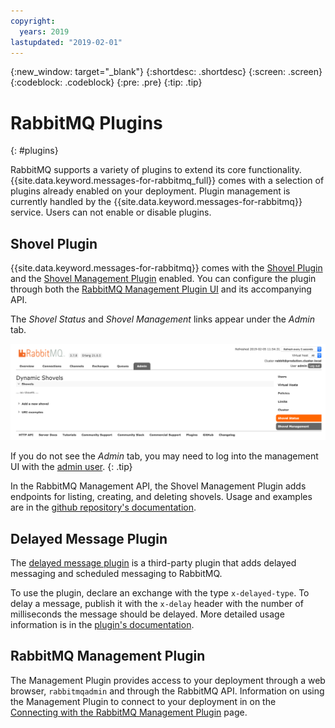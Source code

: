 ```yaml
---
copyright:
  years: 2019
lastupdated: "2019-02-01"
---
```


{:new_window: target="_blank"}
{:shortdesc: .shortdesc}
{:screen: .screen}
{:codeblock: .codeblock}
{:pre: .pre}
{:tip: .tip}


# RabbitMQ Plugins
{: #plugins}

RabbitMQ supports a variety of plugins to extend its core functionality. {{site.data.keyword.messages-for-rabbitmq_full}} comes with a selection of plugins already enabled on your deployment. Plugin management is currently handled by the {{site.data.keyword.messages-for-rabbitmq}} service. Users can not enable or disable plugins.

## Shovel Plugin

{{site.data.keyword.messages-for-rabbitmq}} comes with the [Shovel Plugin](https://www.rabbitmq.com/shovel.html) and the [Shovel Management Plugin](https://github.com/rabbitmq/rabbitmq-shovel-management) enabled. You can configure the plugin through both the [RabbitMQ Management Plugin UI](./connecting-cli-client.html) and its accompanying API.

The _Shovel Status_ and _Shovel Management_ links appear under the _Admin_ tab.

![Admin tab with the Shovel Plugin](images/plugins-shovel-ui.png)

If you do not see the _Admin_ tab, you may need to log into the management UI with the [admin user](./howto-admin-password.html). 
{: .tip}

In the RabbitMQ Management API, the Shovel Management Plugin adds endpoints for listing, creating, and deleting shovels. Usage and examples are in the [github repository's documentation](https://github.com/rabbitmq/rabbitmq-shovel-management#usage).

## Delayed Message Plugin

The [delayed message plugin](https://github.com/rabbitmq/rabbitmq-delayed-message-exchange) is a third-party plugin that adds delayed messaging and scheduled messaging to RabbitMQ. 

To use the plugin, declare an exchange with the type `x-delayed-type`. To delay a message, publish it with the `x-delay` header with the number of milliseconds the message should be delayed. More detailed usage information is in the [plugin's documentation](https://github.com/rabbitmq/rabbitmq-delayed-message-exchange#usage).

## RabbitMQ Management Plugin

The Management Plugin provides access to your deployment through a web browser, `rabbitmqadmin` and through the RabbitMQ API. Information on using the Management Plugin to connect to your deployment in on the [Connecting with the RabbitMQ Management Plugin](./connecting-cli-client.html) page.
